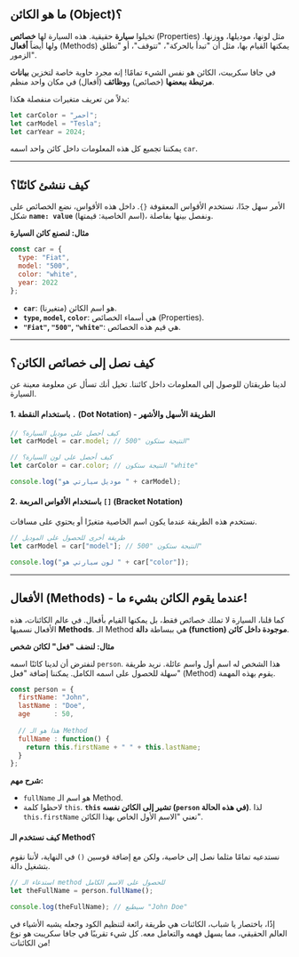 

## ما هو الكائن (Object)؟

تخيلوا **سيارة** حقيقية. هذه السيارة لها **خصائص** (Properties) مثل لونها، موديلها، ووزنها. ولها أيضاً **أفعال** (Methods) يمكنها القيام بها، مثل أن "تبدأ بالحركة"، "تتوقف"، أو "تطلق الزمور".

في جافا سكريبت، الكائن هو نفس الشيء تمامًا\! إنه مجرد حاوية خاصة لتخزين **بيانات مرتبطة ببعضها** (خصائص) و**وظائف** (أفعال) في مكان واحد منظم.

بدلاً من تعريف متغيرات منفصلة هكذا:

```javascript
let carColor = "أحمر";
let carModel = "Tesla";
let carYear = 2024;
```

يمكننا تجميع كل هذه المعلومات داخل كائن واحد اسمه `car`.

-----

## كيف ننشئ كائنًا؟

الأمر سهل جدًا، نستخدم الأقواس المعقوفة `{}`. داخل هذه الأقواس، نضع الخصائص على شكل **`name: value`** (اسم الخاصية: قيمتها)، ونفصل بينها بفاصلة.

**مثال: لنصنع كائن السيارة**

```javascript
const car = {
  type: "Fiat",
  model: "500",
  color: "white",
  year: 2022
};
```

  * **`car`**: هو اسم الكائن (متغيرنا).
  * **`type`, `model`, `color`**: هي أسماء الخصائص (Properties).
  * **`"Fiat"`, `"500"`, `"white"`**: هي قيم هذه الخصائص.

-----

## كيف نصل إلى خصائص الكائن؟

لدينا طريقتان للوصول إلى المعلومات داخل كائننا. تخيل أنك تسأل عن معلومة معينة عن السيارة.

#### 1\. باستخدام النقطة `.` (Dot Notation) - الطريقة الأسهل والأشهر

```javascript
// كيف أحصل على موديل السيارة؟
let carModel = car.model; // النتيجة ستكون "500"

// كيف أحصل على لون السيارة؟
let carColor = car.color; // النتيجة ستكون "white"

console.log("موديل سيارتي هو " + carModel);
```

#### 2\. باستخدام الأقواس المربعة `[]` (Bracket Notation)

نستخدم هذه الطريقة عندما يكون اسم الخاصية متغيرًا أو يحتوي على مسافات.

```javascript
// طريقة أخرى للحصول على الموديل
let carModel = car["model"]; // النتيجة ستكون "500"

console.log("لون سيارتي هو " + car["color"]);
```

-----

## الأفعال (Methods) - عندما يقوم الكائن بشيء ما\!

كما قلنا، السيارة لا تملك خصائص فقط، بل يمكنها القيام بأفعال. في عالم الكائنات، هذه الأفعال نسميها **Methods**. الـ Method هي ببساطة **دالة (function) موجودة داخل كائن**.

**مثال: لنضف "فعل" لكائن شخص**

لنفترض أن لدينا كائنًا اسمه `person`. هذا الشخص له اسم أول واسم عائلة. نريد طريقة سهلة للحصول على اسمه الكامل. يمكننا إضافة "فعل" (Method) يقوم بهذه المهمة.

```javascript
const person = {
  firstName: "John",
  lastName : "Doe",
  age      : 50,
  
  // هذا هو الـ Method
  fullName : function() {
    return this.firstName + " " + this.lastName;
  }
};
```

**شرح مهم:**

  * `fullName` هو اسم الـ Method.
  * لاحظوا كلمة `this`. **`this` تشير إلى الكائن نفسه (`person` في هذه الحالة)**. لذا `this.firstName` تعني "الاسم الأول الخاص بهذا الكائن".

#### كيف نستخدم الـ Method؟

نستدعيه تمامًا مثلما نصل إلى خاصية، ولكن مع إضافة قوسين `()` في النهاية، لأننا نقوم بتشغيل دالة.

```javascript
// استدعاء الـ method للحصول على الاسم الكامل
let theFullName = person.fullName(); 

console.log(theFullName); // سيطبع "John Doe"
```

إذًا، باختصار يا شباب، الكائنات هي طريقة رائعة لتنظيم الكود وجعله يشبه الأشياء في العالم الحقيقي، مما يسهل فهمه والتعامل معه. كل شيء تقريبًا في جافا سكريبت هو نوع من الكائنات\!
